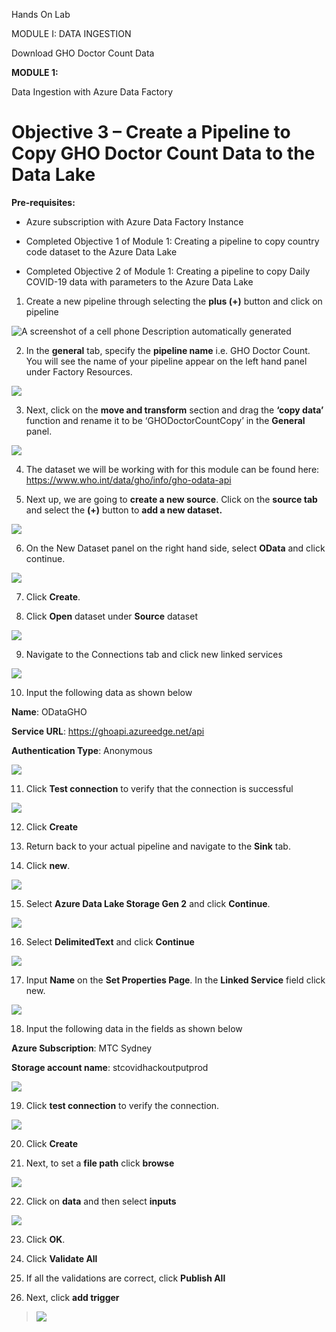 Hands On Lab

MODULE I: DATA INGESTION

Download GHO Doctor Count Data

**MODULE 1:**

Data Ingestion with Azure Data Factory

# Objective 3 – Create a Pipeline to Copy GHO Doctor Count Data to the Data Lake 

**Pre-requisites:**

  - Azure subscription with Azure Data Factory Instance

  - Completed Objective 1 of Module 1: Creating a pipeline to copy
    country code dataset to the Azure Data Lake

  - Completed Objective 2 of Module 1: Creating a pipeline to copy Daily
    COVID-19 data with parameters to the Azure Data Lake

<!-- end list -->

1.  Create a new pipeline through selecting the **plus (+)** button and
    click on pipeline

![A screenshot of a cell phone Description automatically
generated](media3/media/image1.png)

2.  In the **general** tab, specify the **pipeline name** i.e. GHO
    Doctor Count. You will see the name of your pipeline appear on the
    left hand panel under Factory Resources.

![](media3/media/image2.png)

3.  Next, click on the **move and transform** section and drag the
    **‘copy data’** function and rename it to be ‘GHODoctorCountCopy’
    in the **General** panel.

![](media3/media/image3.png)

4.  The dataset we will be working with for this module can be found
    here: <https://www.who.int/data/gho/info/gho-odata-api>

5.  Next up, we are going to **create a new source**. Click on the
    **source tab** and select the **(+)** button to **add a new
    dataset.**

![](media3/media/image4.png)

6.  On the New Dataset panel on the right hand side, select **OData**
    and click continue.

![](media3/media/image5.png)

7.  Click **Create**.

8.  Click **Open** dataset under **Source** dataset

![](media3/media/image6.png)

9.  Navigate to the Connections tab and click new linked services

![](media3/media/image7.png)

10. Input the following data as shown below

**Name**: ODataGHO

**Service URL**: <https://ghoapi.azureedge.net/api>

**Authentication Type**: Anonymous

![](media3/media/image8.png)

11. Click **Test connection** to verify that the connection is
    successful

![](media3/media/image9.png)

12. Click **Create**

13. Return back to your actual pipeline and navigate to the **Sink**
    tab.

14. Click **new**.

![](media3/media/image10.png)

15. Select **Azure Data Lake Storage Gen 2** and click **Continue**.

![](media3/media/image11.png)

16. Select **DelimitedText** and click **Continue**

![](media3/media/image12.png)

17. Input **Name** on the **Set Properties Page**. In the **Linked
    Service** field click new.

![](media3/media/image13.png)

18. Input the following data in the fields as shown below

**Azure Subscription**: MTC Sydney

**Storage account name**: stcovidhackoutputprod

![](media3/media/image14.png)

19. Click **test connection** to verify the connection.

![](media3/media/image15.png)

20. Click **Create**

21. Next, to set a **file path** click **browse**

![](media3/media/image16.png)

22. Click on **data** and then select **inputs**

![](media3/media/image17.png)

23. Click **OK**.

24. Click **Validate All**

25. If all the validations are correct, click **Publish All**

26. Next, click **add trigger**

> ![](media3/media/image18.png)
